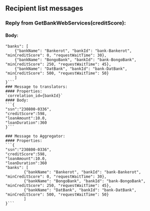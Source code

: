 ## Recipient list messages
### Reply from GetBankWebServices(creditScore):
#### Body:
```{
"banks": [
	{"bankName": "Bankerot", "bankId": "bank-Bankerot", "minCreditScore": 0, "requestWaitTime": 30}, 
	{"bankName": "BongoBank", "bankId": "bank-BongoBank", "minCreditScore": 250, "requestWaitTime": 45}, 
	{"bankName": "DatBank", "bankId": "bank-DatBank", "minCreditScore": 500, "requestWaitTime": 50}
	]
}```
### Message to translators:
#### Properties:
`correlation_id={bankId}`
#### Body:
```{
"ssn":"230800-0336",
"creditScore":598,
"loanAmount":10.0,
"loanDuration":360
}```

### Message to Aggregator:
#### Properties:
```{
"ssn":"230800-0336",
"creditScore":598,
"loanAmount":10.0,
"loanDuration":360
"banks": [
        {"bankName": "Bankerot", "bankId": "bank-Bankerot", "minCreditScore": 0, "requestWaitTime": 30},
        {"bankName": "BongoBank", "bankId": "bank-BongoBank", "minCreditScore": 250, "requestWaitTime": 45},
        {"bankName": "DatBank", "bankId": "bank-DatBank", "minCreditScore": 500, "requestWaitTime": 50}
        ]
}```

